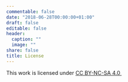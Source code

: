 ```yaml
---
commentable: false
date: "2018-06-28T00:00:00+01:00"
draft: false
editable: false
header:
  caption: ""
  image: ""
share: false
title: License
---
```



This work is licensed under <a rel="license" href="https://creativecommons.org/licenses/by-nc-sa/4.0/" target="_blank" rel="noopener">CC BY-NC-SA 4.0 </a>
&ensp;
<i class="fab fa-creative-commons fa-1x" aria-hidden="true"></i>
<i class="fab fa-creative-commons-by fa-1x" aria-hidden="true"></i>
<i class="fab fa-creative-commons-nc fa-1x" aria-hidden="true"></i>
<i class="fab fa-creative-commons-sa fa-1x" aria-hidden="true"></i>



